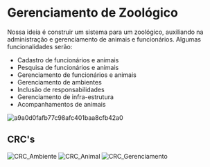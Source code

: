 # Gerenciamento de Zoológico
Nossa ideia é construir um sistema para um zoológico, auxiliando na administração e gerenciamento de animais e funcionários.
Algumas funcionalidades serão:

* Cadastro de funcionários e animais
* Pesquisa de funcionários e animais
* Gerenciamento de funcionários e animais
* Gerenciamento de ambientes
* Inclusão de responsabilidades
* Gerenciamento de infra-estrutura
* Acompanhamentos de animais

![a9a0d0fafb77c98afc401baa8cfb42a0](https://user-images.githubusercontent.com/36963093/66428256-1b3c4880-e9ec-11e9-8c30-9f3dfb0ef583.jpg)

## CRC's
![CRC_Ambiente](https://user-images.githubusercontent.com/36963093/66438362-d243be80-ea02-11e9-9e28-69b1cd4b052d.PNG)
![CRC_Animal](https://user-images.githubusercontent.com/36963093/66438368-d8399f80-ea02-11e9-891b-6c3ddb267684.PNG)
![CRC_Gerenciamento](https://user-images.githubusercontent.com/53871994/68892405-b1594200-0701-11ea-937e-90e2574f667f.png)
